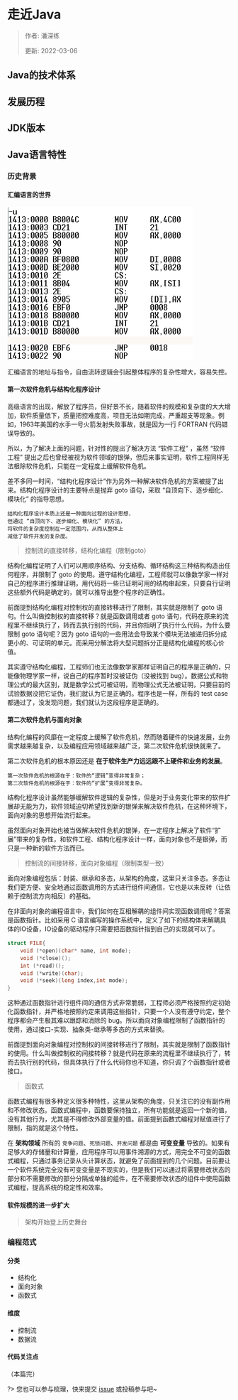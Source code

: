 # 走近Java

> 作者: 潘深练
>
> 更新: 2022-03-06

## Java的技术体系

## 发展历程

## JDK版本

## Java语言特性
### 历史背景

#### 汇编语言的世界

![02-java#02-java-feature-001.png](../_media/image/02-java/02-java-feature-001.png)

汇编语言的地址与指令，自由流转逻辑会引起整体程序的复杂性增大，容易失控。

#### 第一次软件危机与结构化程序设计

高级语言的出现，解放了程序员，但好景不长，随着软件的规模和复杂度的大大增加，软件质量低下，质量把控难度高，项目无法如期完成，严重超支等现象。例如，1963年美国的水手一号火箭发射失败事故，就是因为一行 FORTRAN 代码错误导致的。

所以，为了解决上面的问题，针对性的提出了解决方法 “软件工程” ，虽然 “软件工程” 提出之后也曾经被视为软件领域的银弹，但后来事实证明，软件工程同样无法根除软件危机，只能在一定程度上缓解软件危机。

差不多同一时间，“结构化程序设计”作为另外一种解决软件危机的方案被提了出来。结构化程序设计的主要特点是抛弃 goto 语句，采取 “自顶向下、逐步细化、模块化” 的指导思想。

```text
结构化程序设计本质上还是一种面向过程的设计思想，
但通过 “自顶向下、逐步细化、模块化” 的方法，
将软件的复杂度控制在一定范围内，从而从整体上
减低了软件开发的复杂度。
```

> 控制流的直接转移，结构化编程（限制goto）

结构化编程证明了人们可以用顺序结构、分支结构、循环结构这三种结构构造出任何程序，并限制了 goto 的使用。遵守结构化编程，工程师就可以像数学家一样对自己的程序进行推理证明，用代码将一些已证明可用的结构串起来，只要自行证明这些额外代码是确定的，就可以推导出整个程序的正确性。

前面提到结构化编程对控制权的直接转移进行了限制，其实就是限制了 goto 语句。什么叫做控制权的直接转移？就是函数调用或者 goto 语句，代码在原来的流程里不继续执行了，转而去执行别的代码，并且你指明了执行什么代码，为什么要限制 goto 语句呢？因为 goto 语句的一些用法会导致某个模块无法被递归拆分成更小的、可证明的单元。而采用分解法将大型问题拆分正是结构化编程的核心价值。

其实遵守结构化编程，工程师们也无法像数学家那样证明自己的程序是正确的，只能像物理学家一样，说自己的程序暂时没被证伪（没被找到 bug）。数据公式和物理公式的最大区别，就是数学公式可被证明，而物理公式无法被证明，只要目前的试验数据没把它证伪，我们就认为它是正确的。程序也是一样，所有的 test case 都通过了，没发现问题，我们就认为这段程序是正确的。

#### 第二次软件危机与面向对象

结构化编程的风靡在一定程度上缓解了软件危机，然而随着硬件的快速发展，业务需求越来越复杂，以及编程应用领域越来越广泛，第二次软件危机很快就来了。

第二次软件危机的根本原因还是 **在于软件生产力远远跟不上硬件和业务的发展**。

```text
第一次软件危机的根源在于：软件的“逻辑”变得非常复杂；
第二次软件危机的根源在于：软件的“扩展”变得非常复杂。
```

结构化程序设计虽然能够缓解软件逻辑的复杂性，但是对于业务变化带来的软件扩展却无能为力，软件领域迫切希望找到新的银弹来解决软件危机，在这种环境下，面向对象的思想开始流行起来。

虽然面向对象开始也被当做解决软件危机的银弹，在一定程序上解决了软件“扩展”带来的复杂性，和软件工程、结构化程序设计一样，面向对象也不是银弹，而只是一种新的软件方法而已。

> 控制流的间接转移，面向对象编程（限制类型一致）

面向对象编程包括：封装、继承和多态，从架构的角度，这里只关注多态。多态让我们更方便、安全地通过函数调用的方式进行组件间通信，它也是以来反转（让依赖于控制流方向相反）的基础。

在非面向对象的编程语言中，我们如何在互相解耦的组件间实现函数调用呢？答案是函数指针。比如采用 C 语言编写的操作系统中，定义了如下的结构体来解耦具体的IO设备，IO设备的驱动程序只需要把函数指针指到自己的实现就可以了。

```c
struct FILE{
    void (*open)(char* name, int mode);
    void (*close)();
    int (*read)();
    void (*write)(char);
    void (*seek)(long index,int mode);
}
```

这种通过函数指针进行组件间的通信方式非常脆弱，工程师必须严格按照约定初始化函数指针，并严格地按照约定来调用这些指针，只要一个人没有遵守约定，整个程序都会产生极其难以跟踪和消除的 bug。所以面向对象编程限制了函数指针的使用，通过接口-实现、抽象类-继承等多态的方式来替换。

前面提到面向对象编程对控制权的间接转移进行了限制，其实就是限制了函数指针的使用。什么叫做控制权的间接转移？就是代码在原来的流程里不继续执行了，转而去执行别的代码，但具体执行了什么代码你也不知道，你只调了个函数指针或者接口。

> 函数式

函数式编程有很多种定义很多种特性，这里从架构的角度，只关注它的没有副作用和不修改状态。函数式编程中，函数要保持独立，所有功能就是返回一个新的值，没有其他行为，尤其是不得修改外部变量的值。前面提到函数式编程对赋值进行了限制，指的就是这个特性。

在 **架构领域** 所有的 `竞争问题`、`死锁问题`、`并发问题` 都是由 **可变变量** 导致的。如果有足够大的存储量和计算量，应用程序可以用事件溯源的方式，用完全不可变的函数式编程，只通过事务记录从头计算状态，就避免了前面提到的几个问题。目前要让一个软件系统完全没有可变变量是不现实的，但是我们可以通过将需要修改状态的部分和不需要修改的部分分隔成单独的组件，在不需要修改状态的组件中使用函数式编程，提高系统的稳定性和效率。

#### 软件规模的进一步扩大
> 架构开始登上历史舞台


### 编程范式
#### 分类
- 结构化
- 面向对象
- 函数式


#### 维度
- 控制流
- 数据流

#### 代码关注点

（本篇完）

?> 您也可以参与梳理，快来提交 [issue](https://github.com/senlypan/jvm-docs/issues) 或投稿参与吧~